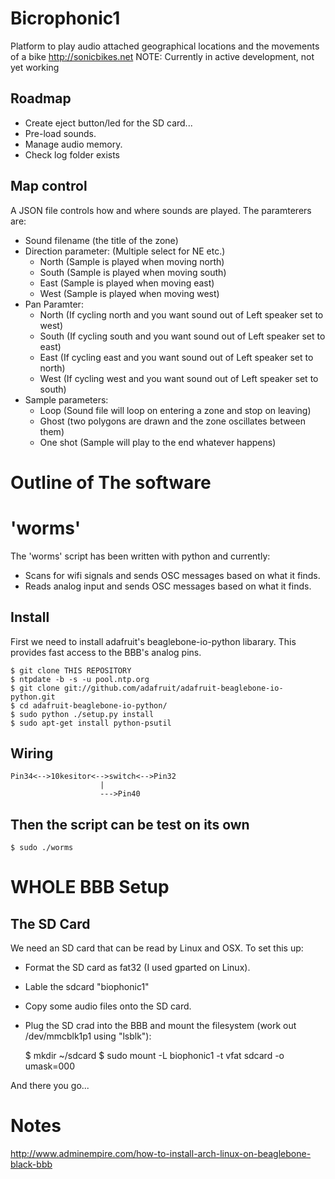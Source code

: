 Bicrophonic1
============

Platform to play audio attached geographical locations and the movements of a bike http://sonicbikes.net
NOTE: Currently in active development, not yet working

Roadmap
-----------------
- Create eject button/led for the SD card...
- Pre-load sounds.
- Manage audio memory.
- Check log folder exists

Map control
-----------------
A JSON file controls how and where sounds are played. The paramterers are:

- Sound filename (the title of the zone)
- Direction parameter: (Multiple select for NE etc.) 
  - North (Sample is played when moving north) 
  - South (Sample is played when moving south) 
  - East (Sample is played when moving east)
  - West (Sample is played when moving west)
- Pan Paramter: 
  - North (If cycling north and you want sound out of Left speaker set to west)
  - South (If cycling south and you want sound out of Left speaker set to east)
  - East (If cycling east and you want sound out of Left speaker set to north)
  - West (If cycling west and you want sound out of Left speaker set to south)
- Sample parameters: 
  - Loop (Sound file will loop on entering a zone and stop on leaving)
  - Ghost (two polygons are drawn and the zone oscillates between them)
  - One shot (Sample will play to the end whatever happens)

Outline of The software
=============

# 'worms'
The 'worms' script has been written with python and currently: 

- Scans for wifi signals and sends OSC messages based on what it finds.
- Reads analog input and sends OSC messages based on what it finds.

## Install
First we need to install adafruit's beaglebone-io-python libarary. This provides fast access to the BBB's analog pins.

    $ git clone THIS REPOSITORY
    $ ntpdate -b -s -u pool.ntp.org
    $ git clone git://github.com/adafruit/adafruit-beaglebone-io-python.git
    $ cd adafruit-beaglebone-io-python/
    $ sudo python ./setup.py install    
    $ sudo apt-get install python-psutil

## Wiring

    Pin34<-->10kesitor<-->switch<-->Pin32
                        |            
                        --->Pin40   

## Then the script can be test on its own

    $ sudo ./worms
                     
WHOLE BBB Setup
==================

The SD Card
-----------
We need an SD card that can be read by Linux and OSX. To set this up:

- Format the SD card as fat32 (I used gparted on Linux).
- Lable the sdcard "biophonic1"
- Copy some audio files onto the SD card.
- Plug the SD crad into the BBB and mount the filesystem (work out /dev/mmcblk1p1 using "lsblk"):

    $ mkdir ~/sdcard
    $ sudo mount -L biophonic1 -t vfat sdcard -o umask=000

And there you go...

Notes
=====================
http://www.adminempire.com/how-to-install-arch-linux-on-beaglebone-black-bbb





